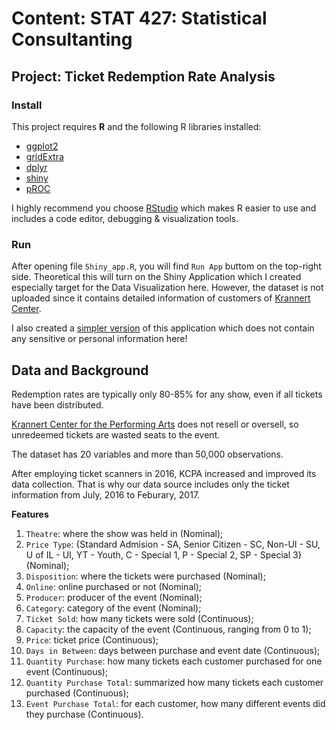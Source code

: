 # Content: STAT 427: Statistical Consultanting
## Project: Ticket Redemption Rate Analysis

### Install

This project requires **R** and the following R libraries installed:

- [ggplot2](https://ggplot2.org/)
- [gridExtra](https://cran.r-project.org/web/packages/gridExtra/index.html)
- [dplyr](https://cran.r-project.org/web/packages/dplyr/index.html)
- [shiny](https://shiny.rstudio.com/)
- [pROC](https://cran.r-project.org/web/packages/pROC/index.html)

I highly recommend you choose [RStudio](https://www.rstudio.com/) which makes R easier to use and includes a code editor, debugging & visualization tools.

### Run

After opening file `Shiny_app.R`, you will find `Run App` buttom on the top-right side. Theoretical this will turn on the Shiny Application which I created especially target for the Data Visualization here. However, the dataset is not uploaded since it contains detailed information of customers of [Krannert Center](https://krannertcenter.com/).

I also created a [simpler version](https://wenkehuang.shinyapps.io/SampleWork/) of this application which does not contain any sensitive or personal information here!

## Data and Background

Redemption rates are typically only 80-85% for any show, even if all tickets have been distributed.

[Krannert Center for the Performing Arts](https://krannertcenter.com/) does not resell or oversell, so unredeemed tickets are wasted seats to the event.

The dataset has 20 variables and more than 50,000 observations.  

After employing ticket scanners in 2016, KCPA increased and improved its data collection. That is why our data source includes only the ticket information from July, 2016 to Feburary, 2017. 

**Features**
1) `Theatre`: where the show was held in (Nominal);
2) `Price Type`:  {Standard Admision - SA, Senior Citizen - SC, Non-UI - SU, U of IL - UI, YT - Youth, C - Special 1, P - Special 2, SP - Special 3} (Nominal);
3) `Disposition`: where the tickets were purchased (Nominal);
4) `Online`: online purchased or not (Nominal);
5) `Producer`: producer of the event (Nominal);
6) `Category`: category of the event (Nominal);
7) `Ticket Sold`: how many tickets were sold (Continuous);
8) `Capacity`: the capacity of the event (Continuous, ranging from 0 to 1);
9) `Price`: ticket price (Continuous);
10) `Days in Between`: days between purchase and event date (Continuous);
11) `Quantity Purchase`: how many tickets each customer purchased for one event (Continuous);
12) `Quantity Purchase Total`: summarized how many tickets each customer purchased (Continuous);
12) `Event Purchase Total`: for each customer, how many different events did they purchase (Continuous).
